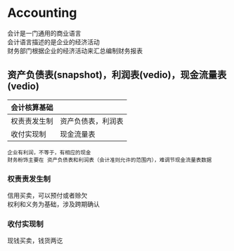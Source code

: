 # Accounting
会计是一门通用的商业语言    
会计语言描述的是企业的经济活动   
财务部门根据企业的经济活动来汇总编制财务报表   

## 资产负债表(snapshot)，利润表(vedio)，现金流量表(vedio) 
|  会计核算基础   |     |
|  ----  | ----  |
| 权责责发生制  | 资产负债表，利润表 |
| 收付实现制  | 现金流量表 |

```
企业有利润，不等于，有相应的现金   
财务粉饰主要在 资产负债表和利润表（会计准则允许的范围内），难调节现金流量表数据
```
### 权责责发生制
信用买卖，可以预付或者赊欠    
权利和义务为基础，涉及跨期确认   
### 收付实现制
现钱买卖，钱货两讫

